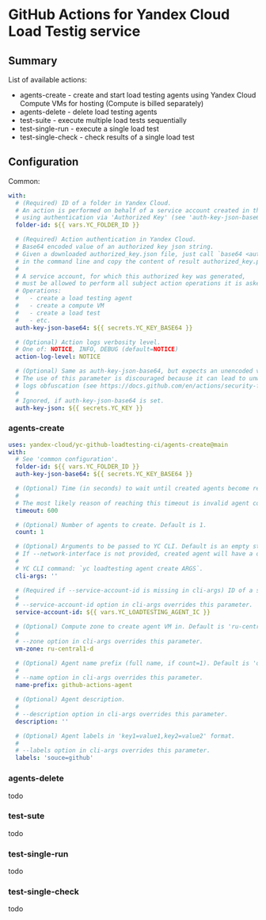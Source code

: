 # GitHub Actions for Yandex Cloud Load Testig service

## Summary

List of available actions:
* agents-create - create and start load testing agents using Yandex Cloud Compute VMs for hosting (Compute is billed separately)
* agents-delete - delete load testing agents
* test-suite - execute multiple load tests sequentially
* test-single-run - execute a single load test
* test-single-check - check results of a single load test

## Configuration

Common:
```yaml
with:
  # (Required) ID of a folder in Yandex Cloud.
  # An action is performed on behalf of a service account created in this folder
  # using authentication via 'Authorized Key' (see 'auth-key-json-base64' argument)
  folder-id: ${{ vars.YC_FOLDER_ID }}

  # (Required) Action authentication in Yandex Cloud.
  # Base64 encoded value of an authorized key json string.
  # Given a downloaded authorized_key.json file, just call `base64 <authorized_key.json >authorized_key.pem`
  # in the command line and copy the content of result authorized_key.pem file to some GitHub Action secret.
  # 
  # A service account, for which this authorized key was generated,
  # must be allowed to perform all subject action operations it is asked to.
  # Operations:
  #   - create a load testing agent
  #   - create a compute VM
  #   - create a load test
  #   - etc.
  auth-key-json-base64: ${{ secrets.YC_KEY_BASE64 }}

  # (Optional) Action logs verbosity level.
  # One of: NOTICE, INFO, DEBUG (default=NOTICE)
  action-log-level: NOTICE

  # (Optional) Same as auth-key-json-base64, but expects an unencoded value.
  # The use of this parameter is discouraged because it can lead to unwanted
  # logs obfuscation (see https://docs.github.com/en/actions/security-for-github-actions/security-guides/using-secrets-in-github-actions#naming-your-secrets).
  #
  # Ignored, if auth-key-json-base64 is set.
  auth-key-json: ${{ secrets.YC_KEY }}
```

### agents-create

```yaml
uses: yandex-cloud/yc-github-loadtesting-ci/agents-create@main
with:
  # See 'common configuration'.
  folder-id: ${{ vars.YC_FOLDER_ID }}
  auth-key-json-base64: ${{ secrets.YC_KEY_BASE64 }}

  # (Optional) Time (in seconds) to wait until created agents become ready for tests execution. Default is 600.
  #
  # The most likely reason of reaching this timeout is invalid agent configuration (no public IP or NAT, strict security group, etc.)
  timeout: 600

  # (Optional) Number of agents to create. Default is 1.
  count: 1

  # (Optional) Arguments to be passed to YC CLI. Default is an empty string.
  # If --network-interface is not provided, created agent will have a one-to-one NAT (dynamic public IP) in an automatically chosen subnet.
  #
  # YC CLI command: `yc loadtesting agent create ARGS`.
  cli-args: ''

  # (Required if --service-account-id is missing in cli-args) ID of a service account to run an agent VM on.
  #
  # --service-account-id option in cli-args overrides this parameter.
  service-account-id: ${{ vars.YC_LOADTESTING_AGENT_IC }}

  # (Optional) Compute zone to create agent VM in. Default is 'ru-central1-d'.
  #
  # --zone option in cli-args overrides this parameter.
  vm-zone: ru-central1-d

  # (Optional) Agent name prefix (full name, if count=1). Default is 'onetime-ci-agent'.
  #
  # --name option in cli-args overrides this parameter.
  name-prefix: github-actions-agent

  # (Optional) Agent description.
  #
  # --description option in cli-args overrides this parameter.
  description: ''

  # (Optional) Agent labels in 'key1=value1,key2=value2' format.
  #
  # --labels option in cli-args overrides this parameter.
  labels: 'souce=github'
```

### agents-delete

todo

### test-sute

todo

### test-single-run

todo

### test-single-check

todo


